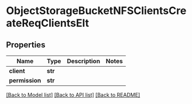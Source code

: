 # ObjectStorageBucketNFSClientsCreateReqClientsElt

## Properties
Name | Type | Description | Notes
------------ | ------------- | ------------- | -------------
**client** | **str** |  | 
**permission** | **str** |  | 

[[Back to Model list]](../README.md#documentation-for-models) [[Back to API list]](../README.md#documentation-for-api-endpoints) [[Back to README]](../README.md)


